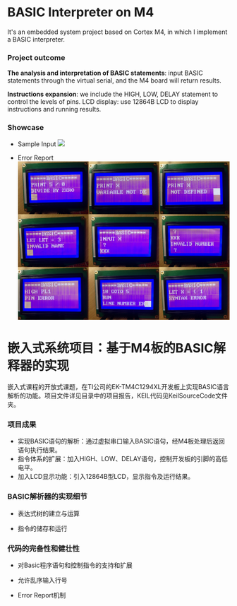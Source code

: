 # BASIC Interpreter on M4

It's an embedded system project based on Cortex M4, in which I implement a BASIC interpreter. 

### Project outcome

**The analysis and interpretation of BASIC statements**: input BASIC statements through the virtual serial, and the M4 board will return results.

**Instructions expansion**: we include the HIGH, LOW, DELAY statement to control the levels of pins.
LCD display: use 12864B LCD to display instructions and running results.

### Showcase

* Sample Input
![](Demo1.png)

* Error Report
![](Demo2.png)


# 嵌入式系统项目：基于M4板的BASIC解释器的实现

嵌入式课程的开放式课题，在TI公司的EK-TM4C1294XL开发板上实现BASIC语言解析的功能。项目文件详见目录中的项目报告，KEIL代码见KeilSourceCode文件夹。

### 项目成果

- 实现BASIC语句的解析：通过虚拟串口输入BASIC语句，经M4板处理后返回语句执行结果。
- 指令体系的扩展：加入HIGH、LOW、DELAY语句，控制开发板的引脚的高低电平。
- 加入LCD显示功能：引入12864B型LCD，显示指令及运行结果。

### BASIC解析器的实现细节

- 表达式树的建立与运算

- 指令的储存和运行

### 代码的完备性和健壮性

- 对Basic程序语句和控制指令的支持和扩展

- 允许乱序输入行号

- Error Report机制

